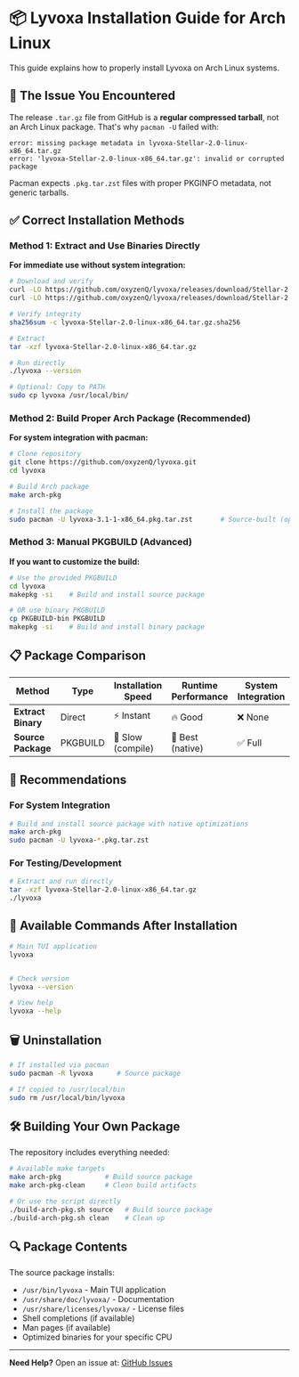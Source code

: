 # 📦 Lyvoxa Installation Guide for Arch Linux

This guide explains how to properly install Lyvoxa on Arch Linux systems.

## 🚨 The Issue You Encountered

The release `.tar.gz` file from GitHub is a **regular compressed tarball**, not an Arch Linux package. That's why `pacman -U` failed with:

```text
error: missing package metadata in lyvoxa-Stellar-2.0-linux-x86_64.tar.gz
error: 'lyvoxa-Stellar-2.0-linux-x86_64.tar.gz': invalid or corrupted package
```

Pacman expects `.pkg.tar.zst` files with proper PKGINFO metadata, not generic tarballs.

## ✅ Correct Installation Methods

### Method 1: Extract and Use Binaries Directly

**For immediate use without system integration:**

```bash
# Download and verify
curl -LO https://github.com/oxyzenQ/lyvoxa/releases/download/Stellar-2.0/lyvoxa-Stellar-2.0-linux-x86_64.tar.gz
curl -LO https://github.com/oxyzenQ/lyvoxa/releases/download/Stellar-2.0/lyvoxa-Stellar-2.0-linux-x86_64.tar.gz.sha256

# Verify integrity
sha256sum -c lyvoxa-Stellar-2.0-linux-x86_64.tar.gz.sha256

# Extract
tar -xzf lyvoxa-Stellar-2.0-linux-x86_64.tar.gz

# Run directly
./lyvoxa --version

# Optional: Copy to PATH
sudo cp lyvoxa /usr/local/bin/
```

### Method 2: Build Proper Arch Package (Recommended)

**For system integration with pacman:**

```bash
# Clone repository
git clone https://github.com/oxyzenQ/lyvoxa.git
cd lyvoxa

# Build Arch package
make arch-pkg

# Install the package
sudo pacman -U lyvoxa-3.1-1-x86_64.pkg.tar.zst       # Source-built (optimized)
```

### Method 3: Manual PKGBUILD (Advanced)

**If you want to customize the build:**

```bash
# Use the provided PKGBUILD
cd lyvoxa
makepkg -si    # Build and install source package

# OR use binary PKGBUILD
cp PKGBUILD-bin PKGBUILD
makepkg -si    # Build and install binary package
```

## 📋 Package Comparison

| Method | Type | Installation Speed | Runtime Performance | System Integration |
|--------|------|-------------------|-------------------|-------------------|
| **Extract Binary** | Direct | ⚡ Instant | 🔥 Good | ❌ None |
| **Source Package** | PKGBUILD | 🐌 Slow (compile) | 🚀 Best (native) | ✅ Full |

## 🎯 Recommendations

### For System Integration

```bash
# Build and install source package with native optimizations
make arch-pkg
sudo pacman -U lyvoxa-*.pkg.tar.zst
```

### For Testing/Development

```bash
# Extract and run directly
tar -xzf lyvoxa-Stellar-2.0-linux-x86_64.tar.gz
./lyvoxa
```

## 🔧 Available Commands After Installation

```bash
# Main TUI application
lyvoxa


# Check version
lyvoxa --version

# View help
lyvoxa --help
```

## 🗑️ Uninstallation

```bash
# If installed via pacman
sudo pacman -R lyvoxa      # Source package

# If copied to /usr/local/bin
sudo rm /usr/local/bin/lyvoxa
```

## 🛠️ Building Your Own Package

The repository includes everything needed:

```bash
# Available make targets
make arch-pkg           # Build source package
make arch-pkg-clean     # Clean build artifacts

# Or use the script directly
./build-arch-pkg.sh source   # Build source package
./build-arch-pkg.sh clean    # Clean up
```

## 🔍 Package Contents

The source package installs:

- `/usr/bin/lyvoxa` - Main TUI application
- `/usr/share/doc/lyvoxa/` - Documentation
- `/usr/share/licenses/lyvoxa/` - License files
- Shell completions (if available)
- Man pages (if available)
- Optimized binaries for your specific CPU

---

**Need Help?** Open an issue at: [GitHub Issues](https://github.com/oxyzenQ/lyvoxa/issues)
